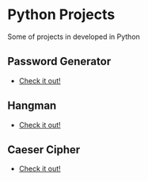 # Python Projects
Some of projects in developed in Python


## Password Generator

* [Check it out!](https://github.com/joaohenriquedossantos/Password-Generator/blob/main/README.md)

## Hangman

* [Check it out!](https://github.com/joaohenriquedossantos/Hangman/blob/main/README.md)

## Caeser Cipher

* [Check it out!](https://github.com/joaohenriquedossantos/Caeser-Cipher/blob/main/README.MD)
